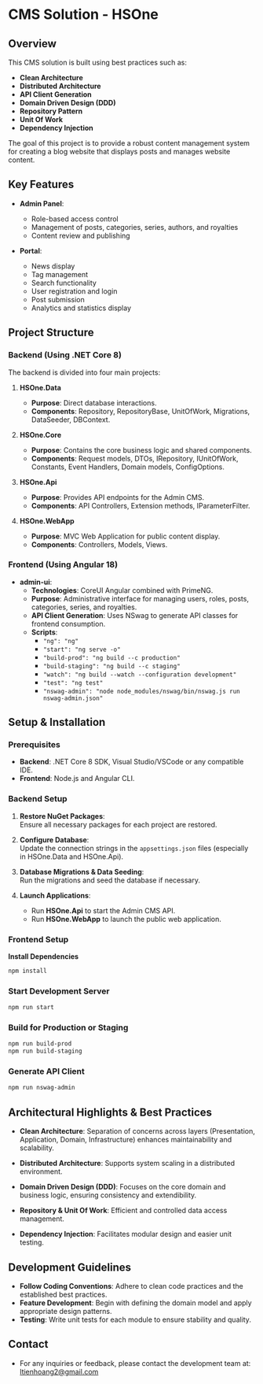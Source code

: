 # CMS Solution - HSOne

## Overview
This CMS solution is built using best practices such as:
- **Clean Architecture**
- **Distributed Architecture**
- **API Client Generation**
- **Domain Driven Design (DDD)**
- **Repository Pattern**
- **Unit Of Work**
- **Dependency Injection**

The goal of this project is to provide a robust content management system for creating a blog website that displays posts and manages website content.

## Key Features
- **Admin Panel**:  
  - Role-based access control  
  - Management of posts, categories, series, authors, and royalties  
  - Content review and publishing

- **Portal**:  
  - News display  
  - Tag management  
  - Search functionality  
  - User registration and login  
  - Post submission  
  - Analytics and statistics display

## Project Structure

### Backend (Using .NET Core 8)
The backend is divided into four main projects:

1. **HSOne.Data**  
   - **Purpose**: Direct database interactions.  
   - **Components**: Repository, RepositoryBase, UnitOfWork, Migrations, DataSeeder, DBContext.

2. **HSOne.Core**  
   - **Purpose**: Contains the core business logic and shared components.  
   - **Components**: Request models, DTOs, IRepository, IUnitOfWork, Constants, Event Handlers, Domain models, ConfigOptions.

3. **HSOne.Api**  
   - **Purpose**: Provides API endpoints for the Admin CMS.  
   - **Components**: API Controllers, Extension methods, IParameterFilter.

4. **HSOne.WebApp**  
   - **Purpose**: MVC Web Application for public content display.  
   - **Components**: Controllers, Models, Views.

### Frontend (Using Angular 18)
- **admin-ui**:  
  - **Technologies**: CoreUI Angular combined with PrimeNG.  
  - **Purpose**: Administrative interface for managing users, roles, posts, categories, series, and royalties.  
  - **API Client Generation**: Uses NSwag to generate API classes for frontend consumption.  
  - **Scripts**:
    - `"ng": "ng"`
    - `"start": "ng serve -o"`
    - `"build-prod": "ng build --c production"`
    - `"build-staging": "ng build --c staging"`
    - `"watch": "ng build --watch --configuration development"`
    - `"test": "ng test"`
    - `"nswag-admin": "node node_modules/nswag/bin/nswag.js run nswag-admin.json"`

## Setup & Installation

### Prerequisites
- **Backend**: .NET Core 8 SDK, Visual Studio/VSCode or any compatible IDE.
- **Frontend**: Node.js and Angular CLI.

### Backend Setup
1. **Restore NuGet Packages**:  
   Ensure all necessary packages for each project are restored.
   
2. **Configure Database**:  
   Update the connection strings in the `appsettings.json` files (especially in HSOne.Data and HSOne.Api).

3. **Database Migrations & Data Seeding**:  
   Run the migrations and seed the database if necessary.

4. **Launch Applications**:  
   - Run **HSOne.Api** to start the Admin CMS API.
   - Run **HSOne.WebApp** to launch the public web application.

### Frontend Setup
**Install Dependencies**
   ```bash
   npm install
   ```
   

### Start Development Server
```bash
npm run start
```
    

### Build for Production or Staging

```bash
npm run build-prod
npm run build-staging
```
    

### Generate API Client
```bash
npm run nswag-admin
```
    

## Architectural Highlights & Best Practices

- **Clean Architecture**: 
    Separation of concerns across layers (Presentation, Application, Domain, Infrastructure) enhances maintainability and scalability.

- **Distributed Architecture**:
    Supports system scaling in a distributed environment.

- **Domain Driven Design (DDD)**:
    Focuses on the core domain and business logic, ensuring consistency and extendibility.

- **Repository & Unit Of Work**:
    Efficient and controlled data access management.

- **Dependency Injection**:
    Facilitates modular design and easier unit testing.



## Development Guidelines

- **Follow Coding Conventions**: Adhere to clean code practices and the established best practices.
- **Feature Development**: Begin with defining the domain model and apply appropriate design patterns.
- **Testing**: Write unit tests for each module to ensure stability and quality.


## Contact
- For any inquiries or feedback, please contact the development team at: ltienhoang2@gmail.com
